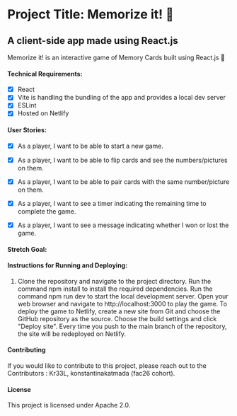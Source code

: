 # Project Title: Memorize it! :brain:

## A client-side app made using React.js

Memorize it! is an interactive game of Memory Cards built using React.js  :heart_decoration:


#### Technical Requirements:

 - [x] React 
 - [x] Vite is handling the bundling of the app and provides a local dev server
 - [x] ESLint
 - [x] Hosted on Netlify
 
#### User Stories:

- [x] As a player, I want to be able to start a new game.

- [x] As a player, I want to be able to flip cards and see the numbers/pictures on them.

- [x] As a player, I want to be able to pair cards with the same number/picture on them.

- [x] As a player, I want to see a timer indicating the remaining time to complete the game.


- [x] As a player, I want to see a message indicating whether I won or lost the game.


#### Stretch Goal:


#### Instructions for Running and Deploying:

1. Clone the repository and navigate to the project directory.
Run the command npm install to install the required dependencies.
Run the command npm run dev to start the local development server.
Open your web browser and navigate to http://localhost:3000 to play the game.
To deploy the game to Netlify, create a new site from Git and choose the GitHub repository as the source.
Choose the build settings and click "Deploy site".
Every time you push to the main branch of the repository, the site will be redeployed on Netlify.

#### Contributing

If you would like to contribute to this project, please reach out to the Contributors : Kr33L, konstantinakatmada (fac26 cohort).

#### License

This project is licensed under Apache 2.0.
